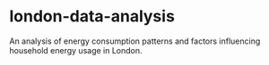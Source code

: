 # london-data-analysis
An analysis of energy consumption patterns and factors influencing household energy usage in London.

